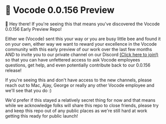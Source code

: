 # 🤫 Vocode 0.0.156 Preview

👋 Hey there! If you're seeing this that means you've discovered the Vocode 0.0.156 Early Preview Repo!

Either we (Vocode) sent this your way or you are busy little bee and found it on your own, either way we want to reward your excellence in the Vocode community with this early preview of our work over the last few months AND to invite you to our private channel on our Discord [(Click here to join!)](https://discord.gg/MVQD5bmf49) so that you can have unfettered access to ask Vocode employees questions, get help, and even potentially contribute back to our 0.0.156 release!

If you're seeing this and don't have access to the new channels, please reach out to Mac, Ajay, George or really any other Vocode employee and we'll see that you do :)

We'd prefer if this stayed a relatively secret thing for now and that means while we acknowledge folks will share this repo to close friends, please try and keep this repo out of any public places as we're still hard at work getting this ready for public launch!
